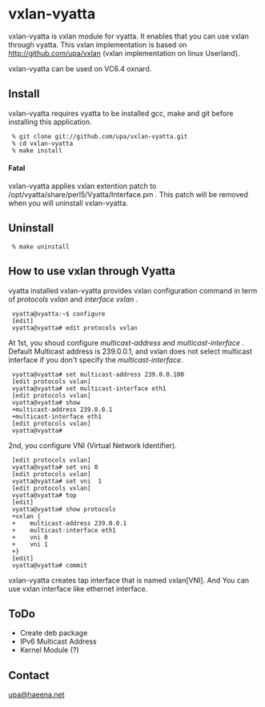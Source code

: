 vxlan-vyatta
============

vxlan-vyatta is vxlan module for vyatta. It enables that you can use
vxlan through vyatta. This vxlan implementation is based on
http://github.com/upa/vxlan (vxlan implementation on linux Userland).


vxlan-vyatta can be used on VC6.4 oxnard.


Install
-------
vxlan-vyatta requires vyatta to be installed gcc, make and git before 
installing this application.

	 
	 % git clone git://github.com/upa/vxlan-vyatta.git
	 % cd vxlan-vyatta
	 % make install

#### Fatal 
vxlan-vyatta applies vxlan extention patch to 
/opt/vyatta/share/perl5/Vyatta/Interface.pm . This patch will be removed 
when you will uninstall vxlan-vyatta.
	  

Uninstall
---------
	 % make uninstall


How to use vxlan through Vyatta
-------------------------------
vyatta installed vxlan-vyatta provides vxlan configuration command in term of 
_protocols vxlan_ and _interface vxlan_ .

	 vyatta@vyatta:~$ configure
 	 [edit]
	 vyatta@vyatta# edit protocols vxlan 

At 1st, you shoud configure _multicast-address_ and
_multicast-interface_ .  Default Multicast address is 239.0.0.1, and
vxlan does not select multicast interface if you don't specify the
_multicast-interface_. 

	 vyatta@vyatta# set multicast-address 239.0.0.100
	 [edit protocols vxlan]
	 vyatta@vyatta# set multicast-interface eth1
	 [edit protocols vxlan]
	 vyatta@vyatta# show
	 +multicast-address 239.0.0.1
	 +multicast-interface eth1
	 [edit protocols vxlan]
	 vyatta@vyatta#

2nd, you configure VNI (Virtual Network Identifier). 

	 [edit protocols vxlan]
	 vyatta@vyatta# set vni 0
	 [edit protocols vxlan]
	 vyatta@vyatta# set vni  1
	 [edit protocols vxlan]
	 vyatta@vyatta# top
	 [edit]
 	 vyatta@vyatta# show protocols
	 +vxlan {
	 +    multicast-address 239.0.0.1
	 +    multicast-interface eth1
 	 +    vni 0
	 +    vni 1
	 +}
	 [edit]
	 vyatta@vyatta# commit


vxlan-vyatta creates tap interface that is named vxlan[VNI]. 
And You can use vxlan interface like ethernet interface.


ToDo
----
- Create deb package
- IPv6 Multicast Address
- Kernel Module (?)


Contact
-------
upa@haeena.net


